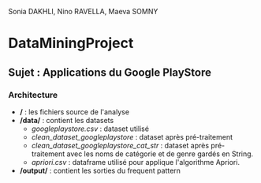 Sonia DAKHLI, Nino RAVELLA, Maeva SOMNY
# DataMiningProject
## Sujet : Applications du Google PlayStore

### Architecture
- **/** : les fichiers source de l'analyse
- **/data/** : contient les datasets 
  - *googleplaystore.csv* : dataset utilisé
  - *clean_dataset_googleplaystore* : dataset après pré-traitement
  - *clean_dataset_googleplaystore_cat_str* : dataset après pré-traitement avec les noms de catégorie et de genre gardés en String.
  - *apriori.csv* : dataframe utilisé pour applique l'algorithme Apriori.
- **/output/** : contient les sorties du frequent pattern
